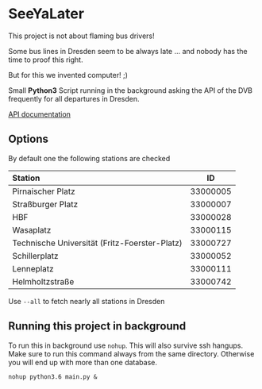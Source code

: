 # SeeYaLater

This project is not about flaming bus drivers!

Some bus lines in Dresden seem to be always late ...
and nobody has the time to proof this right.

But for this we invented computer! ;)

Small **Python3** Script running in the background asking the API of the DVB 
frequently for all departures in Dresden.


[API documentation](https://github.com/kiliankoe/vvo/blob/master/documentation/webapi.md)

## Options

By default one the following stations are checked

| Station | ID |
| :-------- | ---- |
| Pirnaischer Platz | 33000005 |
| Straßburger Platz | 33000007 |
| HBF | 33000028 |
| Wasaplatz | 33000115 |
| Technische Universität (Fritz-Foerster-Platz) | 33000727 |
| Schillerplatz | 33000052 |
| Lenneplatz | 33000111 |
| Helmholtzstraße | 33000742 |


Use `--all` to fetch nearly all stations in Dresden

## Running this project in background

To run this in background use `nohup`. This will also survive ssh hangups. Make sure to run this command
always from the same directory. Otherwise you will end up with more than one database.

```
nohup python3.6 main.py &
```
